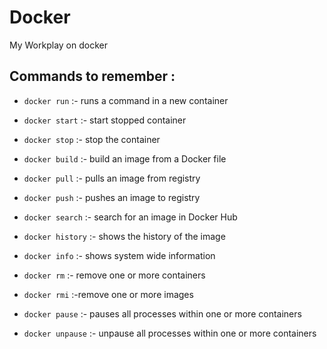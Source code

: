 # Docker
My Workplay on docker

## Commands to remember : 
- `docker run` :- runs a command in a new container


- `docker start` :- start stopped container


- `docker stop` :- stop the container


- `docker build` :- build an image from a Docker file


- `docker pull` :- pulls an image from registry


- `docker push` :- pushes an image to registry


- `docker search` :- search for an image in Docker Hub


- `docker history` :- shows the history of the image


- `docker info` :- shows system wide information


- `docker rm` :- remove one or more containers


- `docker rmi` :-remove one or more images


- `docker pause` :- pauses all processes within one or more containers


- `docker unpause` :- unpause all processes within one or more containers

